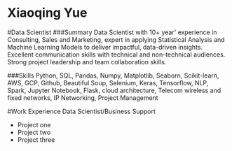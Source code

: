 # Xiaoqing Yue
#Data Scientist
###Summary
Data Scientist with 10+ year' experience in Consulting, Sales and Marketing, expert in applying Statistical Analysis and Machine Learning Models to deliver impactful, data-driven insights. Excellent communication skills with technical and non-technical audiences. Strong project leadership and team collaboration skills.

###Skills
Python, SQL, Pandas, Numpy, Matplotlib, Seaborn, Scikit-learn, AWS, GCP, Github, Beautiful Soup, Selenium, Keras, Tensorflow, NLP, Spark, Jupyter Notebook, Flask, cloud architecture, Telecom wireless and fixed networks, IP Networking, Project Management

#Work Experience
Data Scientist/Business Support
- Project one
- Project two
- Project three

